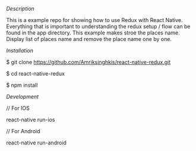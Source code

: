 *Description*

This is a example repo for showing how to use Redux with React Native. 
Everything that is important to understanding the redux setup / flow can be found in the app directory. 
This example makes stroe the places name. Display list of places name and remove the place name one by one.

*Installation*


$ git clone https://github.com/Amriksinghkis/react-native-redux.git

$ cd react-native-redux

$ npm install

*Development*

// For IOS

react-native run-ios

// For Android

react-native run-android
